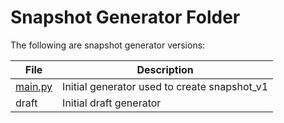 # Snapshot Generator Folder

The following are snapshot generator versions:

| File  | Description |
| ------------- | ------------- |
| [main.py](https://github.com/Donator-ai/Development-Lab/blob/main/IATI-Plus/Snapshot-Generator/main.py)  | Initial generator used to create snapshot_v1  |
| draft  | Initial draft generator  |
